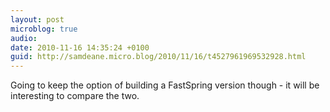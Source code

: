```yaml
---
layout: post
microblog: true
audio: 
date: 2010-11-16 14:35:24 +0100
guid: http://samdeane.micro.blog/2010/11/16/t4527961969532928.html
---
```

Going to keep the option of building a FastSpring version though - it will be interesting to compare the two.

